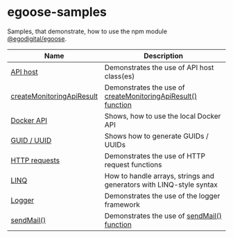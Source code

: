 # egoose-samples

Samples, that demonstrate, how to use the npm module [@egodigital/egoose](https://www.npmjs.com/package/@egodigital/egoose).

Name | Description
---- | -----------
[API host](https://github.com/egodigital/egoose-samples/tree/master/api-host) | Demonstrates the use of API host class(es)
[createMonitoringApiResult](https://github.com/egodigital/egoose-samples/tree/master/createMonitoringApiResult) | Demonstrates the use of [createMonitoringApiResult() function](https://egodigital.github.io/egoose/modules/_apis_index_.html#createmonitoringapiresult)
[Docker API](https://github.com/egodigital/egoose-samples/tree/master/docker-api) | Shows, how to use the local Docker API
[GUID / UUID](https://github.com/egodigital/egoose-samples/tree/master/guid-uuid) | Shows how to generate GUIDs / UUIDs
[HTTP requests](https://github.com/egodigital/egoose-samples/tree/master/http-requests) | Demonstrates the use of HTTP request functions
[LINQ](https://github.com/egodigital/egoose-samples/tree/master/linq) | How to handle arrays, strings and generators with LINQ-style syntax
[Logger](https://github.com/egodigital/egoose-samples/tree/master/logger) | Demonstrates the use of the logger framework
[sendMail()](https://github.com/egodigital/egoose-samples/tree/master/sendmail) | Demonstrates the use of [sendMail() function](https://egodigital.github.io/egoose/modules/_mail_index_.html#sendmail)

